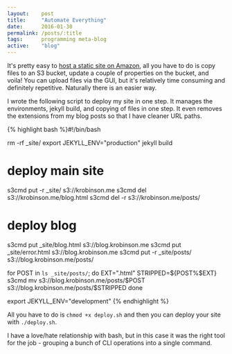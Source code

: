 ```yaml
---
layout:    post
title:     "Automate Everything"
date:      2016-01-30
permalink: /posts/:title
tags:      programming meta-blog
active:    "blog"
---
```


It's pretty easy to [host a static site on Amazon](https://docs.aws.amazon.com/AmazonS3/latest/dev/WebsiteHosting.html), all you have to do is copy files to an S3 bucket, update a couple of properties on the bucket, and voila! You can upload files via the GUI, but it's relatively time consuming and definitely repetitive. Naturally there is an easier way.

I wrote the following script to deploy my site in one step. It manages the environments, jekyll build, and copying of files in one step. It even removes the extensions from my blog posts so that I have cleaner URL paths.

{% highlight bash %}#!/bin/bash

rm -rf _site/
export JEKYLL_ENV="production"
jekyll build

# deploy main site
s3cmd put -r _site/ s3://krobinson.me
s3cmd del s3://krobinson.me/blog.html
s3cmd del -r s3://krobinson.me/posts/


# deploy blog
s3cmd put _site/blog.html s3://blog.krobinson.me
s3cmd put _site/error.html s3://blog.krobinson.me
s3cmd put -r _site/posts/ s3://blog.krobinson.me/posts/

for POST in `ls _site/posts/`; do
    EXT=".html"
    STRIPPED=${POST%$EXT}
    s3cmd mv s3://blog.krobinson.me/posts/$POST \
         s3://blog.krobinson.me/posts/$STRIPPED
done

export JEKYLL_ENV="development"
{% endhighlight %}

All you have to do is `chmod +x deploy.sh` and then you can deploy your site with `./deploy.sh`.

I have a love/hate relationship with bash, but in this case it was the right tool for the job - grouping a bunch of CLI operations into a single command.
<div class="line"></div>
